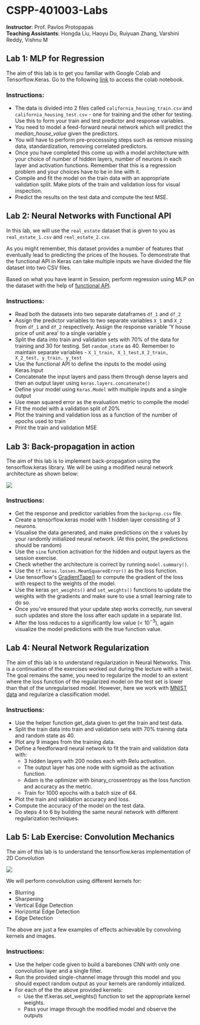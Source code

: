 # CSPP-401003-Labs
**Instructor**: Prof. Pavlos Protopapas  
**Teaching Assistants**: Hongda Liu, Haoyu Du, Ruiyuan Zhang, Varshini Reddy, Vishnu M

## Lab 1: MLP for Regression
The aim of this lab is to get you familiar with Google Colab and Tensorflow.Keras. Go to the following [link](https://drive.google.com/file/d/1lYZPoDGzyjHlNO4rMgpeuJtw7R1m_9OW/view) to access the colab notebook.

### Instructions:
- The data is divided into 2 files called `california_housing_train.csv` and `california_housing_test.csv` - one for training and the other for testing. Use this to form your train and test predictor and response variables.
- You need to model a feed-forward neural network which will predict the *median_house_value* given the predictors.
- You will have to perform pre-processsing steps such as remove missing data, standardization, removing correlated predictors.
- Once you have completed this come up with a model architecture with your choice of number of hidden layers, number of neurons in each layer and activation functions. Remember that this is a regression problem and your choices have to be in line with it.
- Compile and fit the model on the train data with an appropriate validation split. Make plots of the train and validation loss for visual inspection.
- Predict the results on the test data and compute the test MSE.

## Lab 2: Neural Networks with Functional API
In this lab, we will use the `real_estate` dataset that is given to you as `real_estate_1.csv` and `real_estate_2.csv`.  

As you might remember, this dataset provides a number of features that eventually lead to predicting the prices of the houses. To demonstrate that the functional API in Keras can take multiple inputs we have divided the file dataset into two CSV files.  

Based on what you have learnt in Session, perform regression using MLP on the dataset with the help of [functional API](https://www.tensorflow.org/guide/keras/functional).

### Instructions:
- Read both the datasets into two separate dataframes `df_1` and `df_2`
- Assign the predictor variables to two separate variables `X_1` and `X_2` from `df_1` and `df_2` respectively. Assign the response variable 'Y house price of unit area' to a single variable `y`
- Split the data into train and validation sets with 70% of the data for training and 30 for testing. Set `random_state` as 40. Remember to maintain separate variables - `X_1_train, X_1_test,X_2_train, X_2_test, y_train, y_test`
- Use the functional API to define the inputs to the model using Keras.Input
- Concatenate the input layers and pass them through dense layers and then an output layer using `keras.layers.concatenate()`
- Define your model using `Keras.Model` with multiple inputs and a single output
- Use mean squared error as the evaluation metric to compile the model
- Fit the model with a validation split of 20%
- Plot the training and validation loss as a function of the number of epochs used to train
- Print the train and validation MSE

## Lab 3: Back-propagation in action
The aim of this lab is to implement back-propagation using the tensorflow.keras library. We will be using a modified neural network architecture as shown below: 

![](https://static.us.edusercontent.com/files/dLC5azkodx7hgP5DzY3g9G3u)

### Instructions:
- Get the response and predictor variables from the `backprop.csv` file.
- Create a tensorflow.keras model with 1 hidden layer consisting of 3 neurons.
- Visualise the data generated, and make predictions on the $x$ values by your randomly initialized neural network. (At this point, the predictions should be random)
- Use the `sine` function activation for the hidden and output layers as the session exercise.
- Check whether the architecture is correct by running `model.summary()`.
- Use the `tf.keras.losses.MeanSquaredError()` as the loss function.
- Use tensorflow's [GradientTape()](https://www.tensorflow.org/api_docs/python/tf/GradientTape) to compute the gradient of the loss with respect to the weights of the model.
- Use the keras `get_weights()` and `set_weights()` functions to update the weights with the gradients and make sure to use a small learning rate to do so.
- Once you've ensured that your update step works correctly, run several such updates and store the loss after each update in a separate list.
- After the loss reduces to a significantly low value (< $10^{-3}$), again visualize the model predictions with the true function value.

## Lab 4: Neural Network Regularization
The aim of this lab is to understand regularization in Neural Networks. This is a continuation of the exercises worked out during the lecture with a twist. The goal remains the same, you need to regularize the model to an extent where the loss function of the regularized model on the test set is lower than that of the unregularised model. However, here we work with [MNIST data](http://yann.lecun.com/exdb/mnist/) and regularize a classification model.

### Instructions:
- Use the helper function get_data given to get the train and test data.
- Split the train data into train and validation sets with 70% training data and random state as 40.
- Plot any 9 images from the training data.
- Define a feedforward neural network to fit the train and validation data with:
  - 3 hidden layers with 200 nodes each with Relu activation.
  - The output layer has one node with sigmoid as the activation function.
  - Adam is the optimizer with binary_crossentropy as the loss function and accuracy as the metric.
  - Train for 1000 epochs with a batch size of 64.
- Plot the train and validation accuracy and loss.
- Compute the accuracy of the model on the test data.
- Do steps 4 to 6 by building the same neural network with different regularization techniques.

## Lab 5: Lab Exercise: Convolution Mechanics
The aim of this lab is to understand the tensorflow.keras implementation of 2D Convolution

![](https://static.us.edusercontent.com/files/TnNRRwL6n1BhzEtu6F8fXGkP)

We will perform convolution using different kernels for:
- Blurring
- Sharpening
- Vertical Edge Detection
- Horizontal Edge Detection
- Edge Detection

The above are just a few examples of effects achievable by convolving kernels and images.

### Instructions:
- Use the helper code given to build a barebones CNN with only one convolution layer and a single filter.
- Run the provided single-channel image through this model and you should expect random output as your kernels are randomly intialized.
- For each of the the above provided kernels: 
  - Use the tf.keras.set_weights() function to set the appropriate kernel weights.
  - Pass your image through the modified model and observe the outputs
